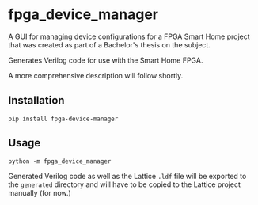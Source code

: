 # fpga_device_manager
A GUI for managing device configurations for a FPGA Smart Home project that was created as part of a Bachelor's thesis on the subject.

Generates Verilog code for use with the Smart Home FPGA.

A more comprehensive description will follow shortly.

## Installation
```
pip install fpga-device-manager
```

## Usage
```
python -m fpga_device_manager
```

Generated Verilog code as well as the Lattice `.ldf` file will be exported to the `generated` directory and will have to be copied to the Lattice project manually (for now.)